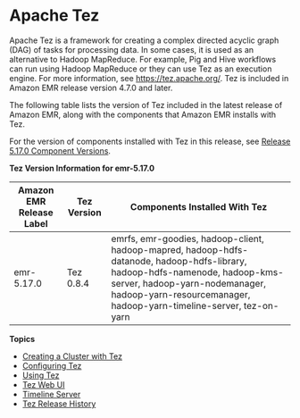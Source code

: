 # Apache Tez<a name="emr-tez"></a>

Apache Tez is a framework for creating a complex directed acyclic graph \(DAG\) of tasks for processing data\. In some cases, it is used as an alternative to Hadoop MapReduce\. For example, Pig and Hive workflows can run using Hadoop MapReduce or they can use Tez as an execution engine\. For more information, see [https://tez\.apache\.org/](https://tez.apache.org/)\. Tez is included in Amazon EMR release version 4\.7\.0 and later\.

The following table lists the version of Tez included in the latest release of Amazon EMR, along with the components that Amazon EMR installs with Tez\.

For the version of components installed with Tez in this release, see [Release 5\.17\.0 Component Versions](emr-release-5x.md#emr-5170-release)\.


**Tez Version Information for emr\-5\.17\.0**  

| Amazon EMR Release Label | Tez Version | Components Installed With Tez | 
| --- | --- | --- | 
| emr\-5\.17\.0 | Tez 0\.8\.4 | emrfs, emr\-goodies, hadoop\-client, hadoop\-mapred, hadoop\-hdfs\-datanode, hadoop\-hdfs\-library, hadoop\-hdfs\-namenode, hadoop\-kms\-server, hadoop\-yarn\-nodemanager, hadoop\-yarn\-resourcemanager, hadoop\-yarn\-timeline\-server, tez\-on\-yarn | 

**Topics**
+ [Creating a Cluster with Tez](tez-create-cluster.md)
+ [Configuring Tez](tez-configure.md)
+ [Using Tez](tez-using.md)
+ [Tez Web UI](tez-web-ui.md)
+ [Timeline Server](tez-timeline-server.md)
+ [Tez Release History](Tez-release-history.md)